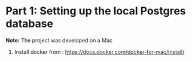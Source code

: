 # Part 1: Setting up the local Postgres database

**Note:** The project was developed on a Mac

1. Install docker from : https://docs.docker.com/docker-for-mac/install/
